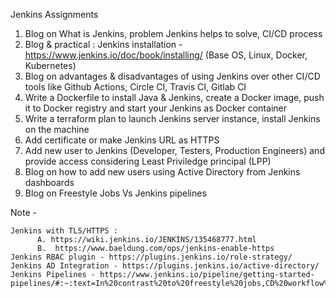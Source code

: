 Jenkins Assignments

1. Blog on What is Jenkins, problem Jenkins helps to solve, CI/CD process
2. Blog & practical : Jenkins installation - https://www.jenkins.io/doc/book/installing/ (Base OS, Linux, Docker, Kubernetes)
3. Blog on advantages & disadvantages of using Jenkins over other CI/CD tools like Github Actions, Circle CI, Travis CI, Gitlab CI
4. Write a Dockerfile to install Java & Jenkins, create a Docker image, push it to Docker registry and start your Jenkins as Docker container
5. Write a terraform plan to launch Jenkins server instance, install Jenkins on the machine
6. Add certificate or make Jenkins URL as HTTPS
7. Add new user to Jenkins (Developer, Testers, Production Engineers) and provide access considering Least Priviledge principal (LPP)
8. Blog on how to add new users using Active Directory from Jenkins dashboards
9. Blog on Freestyle Jobs Vs Jenkins pipelines 


Note -
```
Jenkins with TLS/HTTPS : 
      A. https://wiki.jenkins.io/JENKINS/135468777.html
      B.  https://www.baeldung.com/ops/jenkins-enable-https
Jenkins RBAC plugin - https://plugins.jenkins.io/role-strategy/
Jenkins AD Integration - https://plugins.jenkins.io/active-directory/
Jenkins Pipelines - https://www.jenkins.io/pipeline/getting-started-pipelines/#:~:text=In%20contrast%20to%20freestyle%20jobs,CD%20workflow%20capability%20in%20mind.
```
